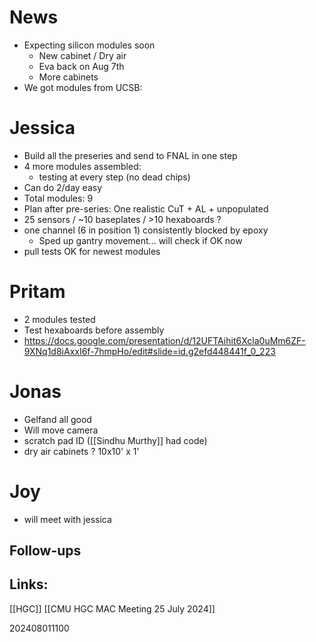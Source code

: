 
# News
- Expecting silicon modules soon
	- New cabinet / Dry air 
	- Eva back on Aug 7th
	- More cabinets 
- We got modules from UCSB: 

# Jessica
- Build all the preseries and send to FNAL in one step
- 4 more modules assembled: 
	- testing at every step (no dead chips)
- Can do 2/day easy 
- Total modules: 9 
- Plan after pre-series: One realistic CuT + AL + unpopulated
- 25 sensors / ~10 baseplates / >10 hexaboards ? 
- one channel (6 in position 1) consistently blocked by epoxy
	- Sped up gantry movement... will check if OK now
- pull tests OK for newest modules

# Pritam
- 2 modules tested
- Test hexaboards before assembly
- https://docs.google.com/presentation/d/12UFTAihit6Xcla0uMm6ZF-9XNq1d8iAxxI6f-7hmpHo/edit#slide=id.g2efd448441f_0_223

# Jonas
- Gelfand all good
- Will move camera
- scratch pad ID ([[Sindhu Murthy]] had code)
- dry air cabinets ? 10x10' x 1'

# Joy
- will meet with jessica 






## Follow-ups


## Links: 
[[HGC]]
[[CMU HGC MAC Meeting 25 July 2024]]


202408011100
